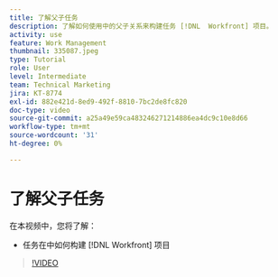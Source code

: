 ```yaml
---
title: 了解父子任务
description: 了解如何使用中的父子关系来构建任务 [!DNL  Workfront] 项目。
activity: use
feature: Work Management
thumbnail: 335087.jpeg
type: Tutorial
role: User
level: Intermediate
team: Technical Marketing
jira: KT-8774
exl-id: 882e421d-8ed9-492f-8810-7bc2de8fc820
doc-type: video
source-git-commit: a25a49e59ca483246271214886ea4dc9c10e8d66
workflow-type: tm+mt
source-wordcount: '31'
ht-degree: 0%

---
```


# 了解父子任务

在本视频中，您将了解：

* 任务在中如何构建 [!DNL Workfront] 项目

>[!VIDEO](https://video.tv.adobe.com/v/335087/?quality=12&learn=on)
